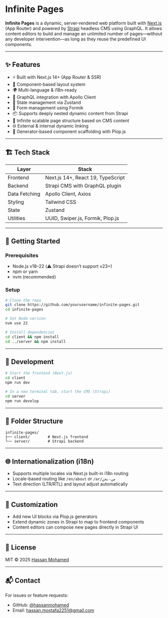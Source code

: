 # Infinite Pages

**Infinite Pages** is a dynamic, server-rendered web platform built with [Next.js](https://nextjs.org/) (App Router) and powered by [Strapi](https://strapi.io/) headless CMS using GraphQL. It allows content editors to build and manage an unlimited number of pages—without any developer intervention—as long as they reuse the predefined UI components.

---

## ✨ Features

- ⚡ Built with Next.js 14+ (App Router & SSR)
- 🧩 Component-based layout system
- 🌍 Multi-language & i18n-ready
- 🔌 GraphQL integration with Apollo Client
- 🧠 State management via Zustand
- 🧪 Form management using Formik
- 📦 Supports deeply nested dynamic content from Strapi
- 🔄 Infinite scalable page structure based on CMS content
- 🌐 External & internal dynamic linking
- 🧱 Generator-based component scaffolding with Plop.js

---

## 🏗️ Tech Stack

| Layer         | Stack                             |
| ------------- | --------------------------------- |
| Frontend      | Next.js 14+, React 19, TypeScript |
| Backend       | Strapi CMS with GraphQL plugin    |
| Data Fetching | Apollo Client, Axios              |
| Styling       | Tailwind CSS                      |
| State         | Zustand                           |
| Utilities     | UUID, Swiper.js, Formik, Plop.js  |

---

## 🚀 Getting Started

### Prerequisites

- Node.js v18–22 (⚠️ Strapi doesn’t support v23+)
- npm or yarn
- nvm (recommended)

### Setup

```bash
# Clone the repo
git clone https://github.com/yourusername/infinite-pages.git
cd infinite-pages

# Set Node version
nvm use 22

# Install dependencies
cd client && npm install
cd ../server && npm install
```

---

## 🧪 Development

```bash
# Start the frontend (Next.js)
cd client
npm run dev

# In a new terminal tab, start the CMS (Strapi)
cd server
npm run develop
```

---

## 🧭 Folder Structure

```
infinite-pages/
├── client/        # Next.js frontend
└── server/        # Strapi backend
```

---

## 🌐 Internationalization (i18n)

- Supports multiple locales via Next.js built-in i18n routing
- Locale-based routing like `/en/about` or `/ar/من-نحن`
- Text direction (LTR/RTL) and layout adjust automatically

---

## 🔧 Customization

- Add new UI blocks via Plop.js generators
- Extend dynamic zones in Strapi to map to frontend components
- Content editors can compose new pages directly in Strapi UI

---

## 📄 License

MIT © 2025 [Hassan Mohamed](https://github.com/HassanMostafaa)

---

## 📬 Contact

For issues or feature requests:

- GitHub: [@hassanmohamed](https://github.com/HassanMostafaa)
- Email: [hassan.mostafa2251@gmail.com](mailto:hassan.mostafa2251@gmail.com)
